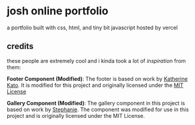 # josh online portfolio
a portfolio built with css, html, and tiny bit javascript hosted by vercel 

## credits
these people are extremely cool and i kinda took a lot of _inspiration_ from them:

 **Footer Component (Modified)**: The footer is based on work by [Katherine Kato](https://codepen.io/kathykato/pen/KRQOKY). It is modified for this project and originally licensed under the [MIT License](https://opensource.org/licenses/MIT)
 
**Gallery Component (Modified)**: The gallery component in this project is based on work by [Stephanie](https://codepen.io/ramenhog/pen/MpORPa). The component was modified for use in this project and is originally licensed under the MIT License.
